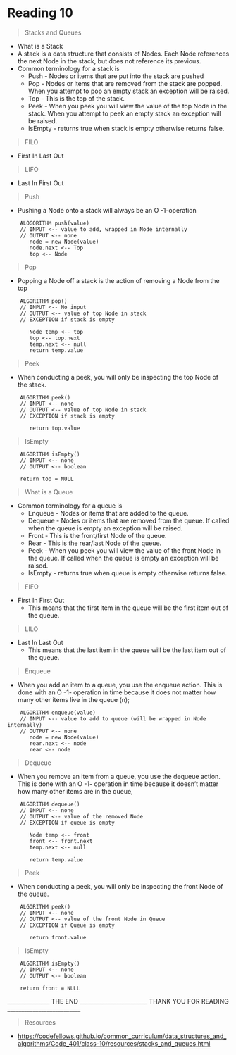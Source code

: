 # Reading 10 
> Stacks and Queues 
- What is a Stack 
- A stack is a data structure that consists of Nodes. Each Node references the next Node in the stack, but does not reference its previous. 
- Common terminology for a stack is
  - Push - Nodes or items that are put into the stack are pushed
  - Pop - Nodes or items that are removed from the stack are popped. When you attempt to pop an empty stack an exception will be raised.
  - Top - This is the top of the stack.
  - Peek - When you peek you will view the value of the top Node in the stack. When you attempt to peek an empty stack an exception will be raised.
  - IsEmpty - returns true when stack is empty otherwise returns false.
  
> FILO 
- First In Last Out

> LIFO 
- Last In First Out



> Push
- Pushing a Node onto a stack will always be an O -1-operation
```
    ALOGORITHM push(value)
    // INPUT <-- value to add, wrapped in Node internally
    // OUTPUT <-- none
       node = new Node(value)
       node.next <-- Top
       top <-- Node
```

> Pop 
- Popping a Node off a stack is the action of removing a Node from the top

```
    ALGORITHM pop()
    // INPUT <-- No input
    // OUTPUT <-- value of top Node in stack
    // EXCEPTION if stack is empty
    
       Node temp <-- top
       top <-- top.next
       temp.next <-- null
       return temp.value
```

> Peek 
- When conducting a peek, you will only be inspecting the top Node of the stack.
```
    ALGORITHM peek()
    // INPUT <-- none
    // OUTPUT <-- value of top Node in stack
    // EXCEPTION if stack is empty
    
       return top.value
```

> IsEmpty
```
    ALGORITHM isEmpty()
    // INPUT <-- none
    // OUTPUT <-- boolean
    
    return top = NULL
```


> What is a Queue 
- Common terminology for a queue is 
  - Enqueue - Nodes or items that are added to the queue.
  - Dequeue - Nodes or items that are removed from the queue. If called when the queue is empty an exception will be raised.
  - Front - This is the front/first Node of the queue.
  - Rear - This is the rear/last Node of the queue.
  - Peek - When you peek you will view the value of the front Node in the queue. If called when the queue is empty an exception will be raised.
  - IsEmpty - returns true when queue is empty otherwise returns false.


>FIFO 
- First In First Out 
  - This means that the first item in the queue will be the first item out of the queue.
> LILO 
- Last In Last Out
  - This means that the last item in the queue will be the last item out of the queue.


>Enqueue 
- When you add an item to a queue, you use the enqueue action. This is done with an O -1- operation in time because it does not matter how many other items live in the queue (n); 
```
    ALGORITHM enqueue(value)
    // INPUT <-- value to add to queue (will be wrapped in Node internally)
    // OUTPUT <-- none
       node = new Node(value)
       rear.next <-- node
       rear <-- node
```

>Dequeue
- When you remove an item from a queue, you use the dequeue action. This is done with an O -1- operation in time because it doesn’t matter how many other items are in the queue,
```
    ALGORITHM dequeue()
    // INPUT <-- none
    // OUTPUT <-- value of the removed Node
    // EXCEPTION if queue is empty
    
       Node temp <-- front
       front <-- front.next
       temp.next <-- null
    
       return temp.value
```

> Peek 
- When conducting a peek, you will only be inspecting the front Node of the queue.
```
    ALGORITHM peek()
    // INPUT <-- none
    // OUTPUT <-- value of the front Node in Queue
    // EXCEPTION if Queue is empty
    
       return front.value
```

> IsEmpty
```
    ALGORITHM isEmpty()
    // INPUT <-- none
    // OUTPUT <-- boolean
    
    return front = NULL
```

_______________  THE END  ________________________   THANK YOU FOR READING  __________________________
> Resources 
- https://codefellows.github.io/common_curriculum/data_structures_and_algorithms/Code_401/class-10/resources/stacks_and_queues.html
